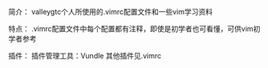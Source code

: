 简介：
valleygtc个人所使用的.vimrc配置文件和一些vim学习资料

特点：
.vimrc配置文件中每个配置都有注释，即使是初学者也可看懂，可供vim初学者参考

插件：
插件管理工具：Vundle
其他插件见.vimrc

